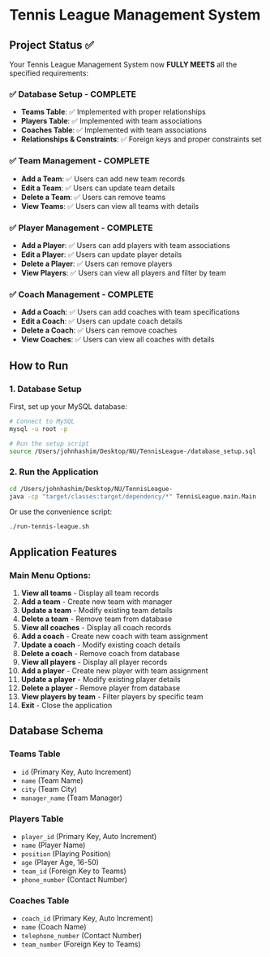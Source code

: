 # Tennis League Management System

## Project Status ✅

Your Tennis League Management System now **FULLY MEETS** all the specified requirements:

### ✅ Database Setup - COMPLETE
- **Teams Table**: ✅ Implemented with proper relationships
- **Players Table**: ✅ Implemented with team associations  
- **Coaches Table**: ✅ Implemented with team associations
- **Relationships & Constraints**: ✅ Foreign keys and proper constraints set

### ✅ Team Management - COMPLETE
- **Add a Team**: ✅ Users can add new team records
- **Edit a Team**: ✅ Users can update team details
- **Delete a Team**: ✅ Users can remove teams
- **View Teams**: ✅ Users can view all teams with details

### ✅ Player Management - COMPLETE
- **Add a Player**: ✅ Users can add players with team associations
- **Edit a Player**: ✅ Users can update player details
- **Delete a Player**: ✅ Users can remove players
- **View Players**: ✅ Users can view all players and filter by team

### ✅ Coach Management - COMPLETE  
- **Add a Coach**: ✅ Users can add coaches with team specifications
- **Edit a Coach**: ✅ Users can update coach details
- **Delete a Coach**: ✅ Users can remove coaches
- **View Coaches**: ✅ Users can view all coaches with details

## How to Run

### 1. Database Setup
First, set up your MySQL database:

```bash
# Connect to MySQL
mysql -u root -p

# Run the setup script
source /Users/johnhashim/Desktop/NU/TennisLeague-/database_setup.sql
```

### 2. Run the Application
```bash
cd /Users/johnhashim/Desktop/NU/TennisLeague-
java -cp "target/classes:target/dependency/*" TennisLeague.main.Main
```

Or use the convenience script:
```bash
./run-tennis-league.sh
```

## Application Features

### Main Menu Options:
1. **View all teams** - Display all team records
2. **Add a team** - Create new team with manager
3. **Update a team** - Modify existing team details
4. **Delete a team** - Remove team from database
5. **View all coaches** - Display all coach records
6. **Add a coach** - Create new coach with team assignment
7. **Update a coach** - Modify existing coach details
8. **Delete a coach** - Remove coach from database
9. **View all players** - Display all player records
10. **Add a player** - Create new player with team assignment
11. **Update a player** - Modify existing player details
12. **Delete a player** - Remove player from database
13. **View players by team** - Filter players by specific team
0. **Exit** - Close the application

## Database Schema

### Teams Table
- `id` (Primary Key, Auto Increment)
- `name` (Team Name)
- `city` (Team City)
- `manager_name` (Team Manager)

### Players Table
- `player_id` (Primary Key, Auto Increment)
- `name` (Player Name)
- `position` (Playing Position)
- `age` (Player Age, 16-50)
- `team_id` (Foreign Key to Teams)
- `phone_number` (Contact Number)

### Coaches Table
- `coach_id` (Primary Key, Auto Increment)
- `name` (Coach Name)
- `telephone_number` (Contact Number)
- `team_number` (Foreign Key to Teams)
